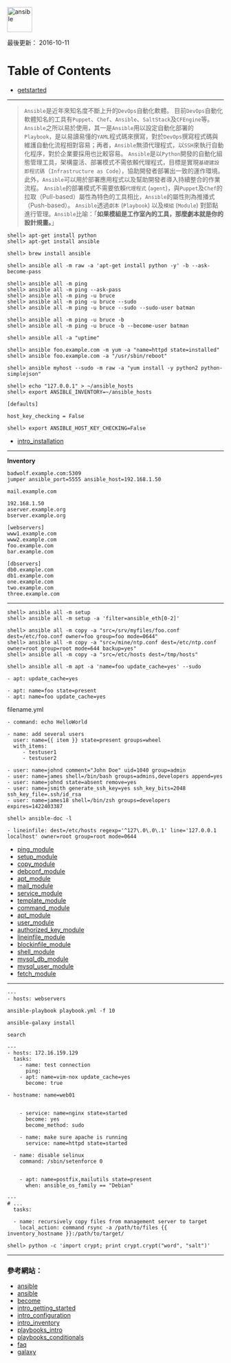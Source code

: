 <img src="http://i.imgur.com/x3bCOdV.png" alt="ansible" width=58 height=58>

最後更新： 2016-10-11   

# Table of Contents

- [getstarted](#getstarted)

---

<a name="getstarted"></a>

> `Ansible`是近年來知名度不斷上升的`DevOps`自動化軟體。
> 目前`DevOps`自動化軟體知名的工具有`Puppet`、`Chef`、`Ansible`、`SaltStack`及`CFEngine`等。
> `Ansible`之所以易於使用，其一是`Ansible`用以設定自動化部署的`Playbook`，是以易讀易懂的`YAML`程式碼來撰寫，對於`DevOps`撰寫程式碼與維護自動化流程相對容易；再者，`Ansible`無須代理程式，以`SSH`來執行自動化程序，對於企業要採用也比較容易。
> `Ansible`是以`Python`開發的自動化組態管理工具，架構靈活、部署模式不需依賴代理程式，目標是實現`基礎建設即程式碼`（`Infrastructure as Code`），協助開發者部署出一致的運作環境。此外，`Ansible`可以用於部署應用程式以及幫助開發者導入持續整合的作業流程。
> `Ansible`的部署模式不需要依賴`代理程式` (`agent`)，與`Puppet`及`Chef`的拉取（Pull-based）屬性為特色的工具相比，`Ansible`的屬性則為推播式（Push-based）。
> `Ansible`透過`劇本` (`Playbook`) 以及`模組` (`Module`) 對節點進行管理。`Ansible`比喻：「**如果模組是工作室內的工具，那麼劇本就是你的設計規畫。**」

```console
shell> apt-get install python
shell> apt-get install ansible
```

```console
shell> brew install ansible
```

```console
shell> ansible all -m raw -a 'apt-get install python -y' -b --ask-become-pass
```

```console
shell> ansible all -m ping
shell> ansible all -m ping --ask-pass
shell> ansible all -m ping -u bruce
shell> ansible all -m ping -u bruce --sudo
shell> ansible all -m ping -u bruce --sudo --sudo-user batman

shell> ansible all -m ping -u bruce -b
shell> ansible all -m ping -u bruce -b --become-user batman

shell> ansible all -a "uptime"

shell> ansible foo.example.com -m yum -a "name=httpd state=installed"
shell> ansible foo.example.com -a "/usr/sbin/reboot"

shell> ansible myhost --sudo -m raw -a "yum install -y python2 python-simplejson"
```

```console
shell> echo "127.0.0.1" > ~/ansible_hosts
shell> export ANSIBLE_INVENTORY=~/ansible_hosts
```

```
[defaults]

host_key_checking = False
```

```console
shell> export ANSIBLE_HOST_KEY_CHECKING=False
```

- [intro_installation](http://docs.ansible.com/ansible/intro_installation.html)

---

**Inventory**
```
badwolf.example.com:5309
jumper ansible_port=5555 ansible_host=192.168.1.50

mail.example.com

192.168.1.50
aserver.example.org
bserver.example.org

[webservers]
www1.example.com
www2.example.com
foo.example.com
bar.example.com

[dbservers]
db0.example.com
db1.example.com
one.example.com
two.example.com
three.example.com

```

---

```console
shell> ansible all -m setup
shell> ansible all -m setup -a 'filter=ansible_eth[0-2]'

shell> ansible all -m copy -a "src=/srv/myfiles/foo.conf dest=/etc/foo.conf owner=foo group=foo mode=0644"
shell> ansible all -m copy -a "src=/mine/ntp.conf dest=/etc/ntp.conf owner=root group=root mode=644 backup=yes"
shell> ansible all -m copy -a "src=/etc/hosts dest=/tmp/hosts"

```

```console
shell> ansible all -m apt -a 'name=foo update_cache=yes' --sudo
```

```
- apt: update_cache=yes

- apt: name=foo state=present
- apt: name=foo update_cache=yes
```

filename.yml

```
- command: echo HelloWorld

- name: add several users
  user: name={{ item }} state=present groups=wheel
  with_items:
     - testuser1
     - testuser2

- user: name=johnd comment="John Doe" uid=1040 group=admin
- user: name=james shell=/bin/bash groups=admins,developers append=yes
- user: name=johnd state=absent remove=yes
- user: name=jsmith generate_ssh_key=yes ssh_key_bits=2048 ssh_key_file=.ssh/id_rsa
- user: name=james18 shell=/bin/zsh groups=developers expires=1422403387

```

```console
shell> ansible-doc -l
```

```
- lineinfile: dest=/etc/hosts regexp='^127\.0\.0\.1' line='127.0.0.1 localhost' owner=root group=root mode=0644
```

- [ping_module](http://docs.ansible.com/ansible/ping_module.html)
- [setup_module](http://docs.ansible.com/ansible/setup_module.html)
- [copy_module](http://docs.ansible.com/ansible/copy_module.html)
- [debconf_module](http://docs.ansible.com/ansible/debconf_module.html)
- [apt_module](http://docs.ansible.com/ansible/apt_module.html)
- [mail_module](http://docs.ansible.com/ansible/mail_module.html)
- [service_module](http://docs.ansible.com/ansible/service_module.html)
- [template_module](http://docs.ansible.com/ansible/template_module.html)
- [command_module](http://docs.ansible.com/ansible/command_module.html)
- [apt_module](http://docs.ansible.com/ansible/apt_module.html)
- [user_module](http://docs.ansible.com/ansible/user_module.html)
- [authorized_key_module](http://docs.ansible.com/ansible/authorized_key_module.html)
- [lineinfile_module](http://docs.ansible.com/ansible/lineinfile_module.html)
- [blockinfile_module](http://docs.ansible.com/ansible/blockinfile_module.html)
- [shell_module](http://docs.ansible.com/ansible/shell_module.html)
- [mysql_db_module](http://docs.ansible.com/ansible/mysql_db_module.html)
- [mysql_user_module](http://docs.ansible.com/ansible/mysql_user_module.html)
- [fetch_module](http://docs.ansible.com/ansible/fetch_module.html)

---


```
---
- hosts: webservers
```

```
ansible-playbook playbook.yml -f 10

ansible-galaxy install

search
```

```
---
- hosts: 172.16.159.129
  tasks:
    - name: test connection
      ping:
    - apt: name=vim-nox update_cache=yes
      become: true

- hostname: name=web01


    - service: name=nginx state=started
      become: yes
      become_method: sudo

    - name: make sure apache is running
      service: name=httpd state=started

  - name: disable selinux
    command: /sbin/setenforce 0


    - apt: name=postfix,mailutils state=present
      when: ansible_os_family == "Debian"
```

```
---
# ...
  tasks:

  - name: recursively copy files from management server to target
    local_action: command rsync -a /path/to/files {{ inventory_hostname }}:/path/to/target/
```

```console
shell> python -c 'import crypt; print crypt.crypt("word", "salt")'
```
---

###  參考網站：
- [ansible](http://www.ithome.com.tw/news/99354)
- [ansible](http://www.ithome.com.tw/news/99306)
- [become](http://docs.ansible.com/ansible/become.html)
- [intro_getting_started](http://docs.ansible.com/ansible/intro_getting_started.html)
- [intro_configuration](http://docs.ansible.com/ansible/intro_configuration.html)
- [intro_inventory](http://docs.ansible.com/ansible/intro_inventory.html) 
- [playbooks_intro](http://docs.ansible.com/ansible/playbooks_intro.html)
- [playbooks_conditionals](http://docs.ansible.com/ansible/playbooks_conditionals.html)
- [faq](http://docs.ansible.com/ansible/faq.html)
- [galaxy](https://galaxy.ansible.com/)

